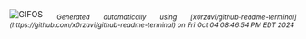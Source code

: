 <div align="justify">
<picture>
    <source media="(prefers-color-scheme: dark)" srcset="https://i.ibb.co/xj181k9/output-gif.gif">
    <source media="(prefers-color-scheme: light)" srcset="https://i.ibb.co/xj181k9/output-gif.gif">
    <img alt="GIFOS" src="https://i.ibb.co/xj181k9/output-gif.gif">
</picture>
<sub><i>Generated automatically using [x0rzavi/github-readme-terminal](https://github.com/x0rzavi/github-readme-terminal) on Fri Oct 04 08:46:54 PM EDT 2024</i></sub>
</div>

<!--  -->